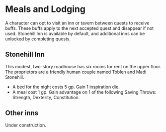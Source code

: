 # Meals and Lodging
A character can opt to visit an inn or tavern between quests to receive buffs. These buffs apply to the next accepted quest and disappear if not used. Stonehill Inn is available by default, and additional inns can be unlocked by completing quests.

## Stonehill Inn
This modest, two-story roadhouse has six rooms for rent on the upper floor. The proprietors are a friendly human couple named Toblen and Madi Stonehill.  
- A bed for the night costs 5 gp. Gain 1 inspiration die.
- A meal cost 1 gp. Gain advantage on 1 of the following Saving Throws: Strength, Dexterity, Constitution.

## Other inns
Under construction.
